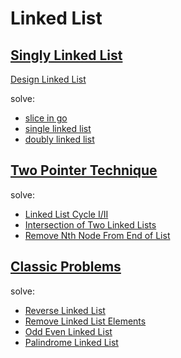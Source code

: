 # Linked List

## [Singly Linked List](https://leetcode.com/explore/learn/card/linked-list/209/singly-linked-list/1287/)

[Design Linked List](https://leetcode.com/explore/learn/card/linked-list/209/singly-linked-list/1290/)

solve:

* [slice in go](sll/ll1/ll1.go)
* [single linked list](sll/ll2/ll2.go)
* [doubly linked list](sll/ll3/ll3.go)

## [Two Pointer Technique](https://leetcode.com/explore/learn/card/linked-list/214/two-pointer-technique/1211/)

solve:

* [Linked List Cycle I/II](tpt/cycle.go)
* [Intersection of Two Linked Lists](tpt/intersect.go)
* [Remove Nth Node From End of List](tpt/remove.go)

## [Classic Problems](https://leetcode.com/explore/learn/card/linked-list/219/classic-problems/1204/)

solve:

* [Reverse Linked List](cp/reverse.go)
* [Remove Linked List Elements](cp/remove.go)
* [Odd Even Linked List](cp/oddeven.go)
* [Palindrome Linked List](cp/palindrome.go)
